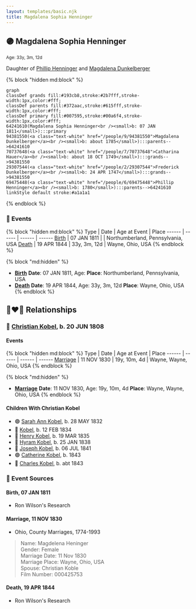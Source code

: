 ```yaml
---
layout: templates/basic.njk
title: Magdalena Sophia Henninger
---
```

## 🟣 Magdalena Sophia Henninger
<small>Age: 33y, 3m, 12d</small>

Daughter of [Phillip Henninger](/people/6/69475448) and [Magdalena Dunkelberger](/people/9/94381550)

{% block "hidden md:block" %}
```mermaid
graph
classDef grands fill:#193cb8,stroke:#2b7fff,stroke-width:1px,color:#fff;
classDef parents fill:#372aac,stroke:#615fff,stroke-width:1px,color:#fff;
classDef primary fill:#007595,stroke:#00a6f4,stroke-width:1px,color:#fff;
64241610(Magdalena Sophia Henninger<br /><small>b: 07 JAN 1811</small>):::primary
94381550(<a class="text-white" href="/people/9/94381550">Magdalena Dunkelberger</a><br /><small>b: about 1785</small>):::parents-->64241610
70737648(<a class="text-white" href="/people/7/70737648">Catharina Hauer</a><br /><small>b: about 18 OCT 1749</small>):::grands-->94381550
29307544(<a class="text-white" href="/people/2/29307544">Frederick Dunkelberger</a><br /><small>b: 24 APR 1747</small>):::grands-->94381550
69475448(<a class="text-white" href="/people/6/69475448">Phillip Henninger</a><br /><small>b: 1780</small>):::parents-->64241610
linkStyle default stroke:#a1a1a1
```
{% endblock %}

### 📆 Events

{% block "hidden md:block" %}
Type | Date | Age at Event | Place
------ | ------ | ------ | ------
[Birth](#event-event-3) | 07 JAN 1811 |  | Northumberland, Pennsylvania, USA
[Death](#event-event-4) | 19 APR 1844 | 33y, 3m, 12d | Wayne, Ohio, USA
{% endblock %}

{% block "md:hidden" %}
- **[Birth](#event-event-3)**
**Date**: 07 JAN 1811, Age:
**Place**: Northumberland, Pennsylvania, USA
- **[Death](#event-event-4)**
**Date**: 19 APR 1844, Age: 33y, 3m, 12d
**Place**: Wayne, Ohio, USA
{% endblock %}

## 👩‍❤️‍👨 Relationships

### 🔵 [Christian Kobel](/people/1/17423128), b. 20 JUN 1808

#### Events

{% block "hidden md:block" %}
Type | Date | Age at Event | Place
------ | ------ | ------ | ------
[Marriage](#event-family-0-event-0) | 11 NOV 1830 | 19y, 10m, 4d | Wayne, Wayne, Ohio, USA
{% endblock %}

{% block "md:hidden" %}
- **[Marriage](#event-family-0-event-0)**
**Date**: 11 NOV 1830, Age: 19y, 10m, 4d
**Place**: Wayne, Wayne, Ohio, USA
{% endblock %}

#### Children With Christian Kobel
* 🟣 [Sarah Ann Kobel](/people/4/45477428), b. 28 MAY 1832
* 🔵 [Kobel](/people/2/22427094), b. 12 FEB 1834
* 🔵 [Henry Kobel](/people/8/84112000), b. 19 MAR 1835
* 🔵 [Hyram Kobel](/people/3/34505322), b. 25 JAN 1838
* 🔵 [Joseph Kobel](/people/4/44694656), b. 06 JUL 1841
* 🟣 [Catherine Kobel](/people/7/73520945), b. 1843
* 🔵 [Charles Kobel](/people/1/10022372), b. abt 1843
### 📰 Event Sources

#### <a id="event-event-3"></a> Birth, 07 JAN 1811
* Ron Wilson's Research

#### <a id="event-family-0-event-0"></a> Marriage, 11 NOV 1830
* Ohio, County Marriages, 1774-1993
>   
  > Name: Magdelena Heninger  
  > Gender: Female  
  > Marriage Date: 11 Nov 1830  
  > Marriage Place: Wayne, Ohio, USA  
  > Spouse: Christian Koble  
  > Film Number: 000425753
#### <a id="event-event-4"></a> Death, 19 APR 1844
* Ron Wilson's Research
